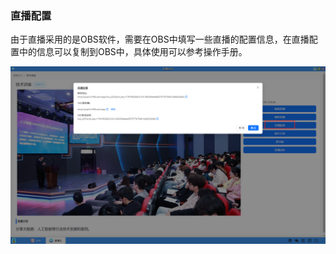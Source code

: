 ### 直播配置
由于直播采用的是OBS软件，需要在OBS中填写一些直播的配置信息，在直播配置中的信息可以复制到OBS中，具体使用可以参考操作手册。

![alt text](./live11.png)